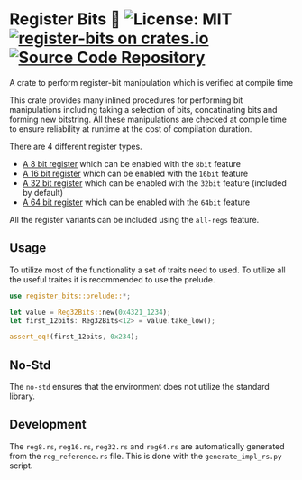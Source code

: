 # Register Bits 🦀 ![License: MIT](https://img.shields.io/badge/license-MIT-blue) [![register-bits on crates.io](https://img.shields.io/crates/v/register-bits)](https://crates.io/crates/register-bits) [![Source Code Repository](https://img.shields.io/badge/Code-On%20GitHub-blue?logo=GitHub)](https://github.com/coastalwhite/register-bits)

A crate to perform register-bit manipulation which is verified at compile time

This crate provides many inlined procedures for performing bit manipulations including taking a selection of bits, concatinating bits and forming new bitstring. All these manipulations are checked at compile time to ensure reliability at runtime at the cost of compilation duration.

There are 4 different register types.

 - [A 8 bit register][__link0] which can be enabled with the `8bit` feature
 - [A 16 bit register][__link1] which can be enabled with the `16bit` feature
 - [A 32 bit register][__link2] which can be enabled with the `32bit` feature (included by default)
 - [A 64 bit register][__link3] which can be enabled with the `64bit` feature

All the register variants can be included using the `all-regs` feature.


## Usage

To utilize most of the functionality a set of traits need to used. To utilize all the useful traites it is recommended to use the prelude.


```rust
use register_bits::prelude::*;

let value = Reg32Bits::new(0x4321_1234);
let first_12bits: Reg32Bits<12> = value.take_low();

assert_eq!(first_12bits, 0x234);
```


## No-Std

The `no-std` ensures that the environment does not utilize the standard library.


## Development

The `reg8.rs`, `reg16.rs`, `reg32.rs` and `reg64.rs` are automatically generated from the `reg_reference.rs` file. This is done with the `generate_impl_rs.py` script.


 [__cargo_doc2readme_dependencies_info]: ggGkYW0AYXSEG_Fi7gAv9SUoG-NvRGkL0p9pG7gKrlMPMhgOGwwClx6a7y-DYXKEGx0AlPZ-eQXvGzvHtyI2SJw4G3dritKM6W61G-WWNEVsADi-YWSBg21yZWdpc3Rlci1iaXRzZTAuMS4wbXJlZ2lzdGVyX2JpdHM
 [__link0]: https://docs.rs/register-bits/0.1.0/register_bits/?search=register_bits::reg8
 [__link1]: https://docs.rs/register-bits/0.1.0/register_bits/?search=register_bits::reg16
 [__link2]: https://docs.rs/register-bits/0.1.0/register_bits/?search=register_bits::reg32
 [__link3]: https://docs.rs/register-bits/0.1.0/register_bits/?search=register_bits::reg64
